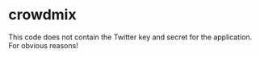 # crowdmix

This code does not contain the Twitter key and secret for the application. For obvious reasons! 
